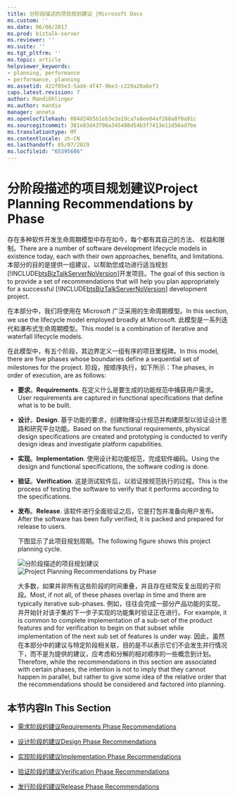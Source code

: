 ```yaml
---
title: 分阶段描述的项目规划建议 |Microsoft Docs
ms.custom: ''
ms.date: 06/08/2017
ms.prod: biztalk-server
ms.reviewer: ''
ms.suite: ''
ms.tgt_pltfrm: ''
ms.topic: article
helpviewer_keywords:
- planning, performance
- performance, planning
ms.assetid: 422f05e3-5ad4-4f47-9be3-c229a20a6ef3
caps.latest.revision: 7
author: MandiOhlinger
ms.author: mandia
manager: anneta
ms.openlocfilehash: 084d24b5b1eb3e3a19ca7a8ee04af268a8f0a91c
ms.sourcegitcommit: 381e83d43796a345488d54b3f7413e11d56ad7be
ms.translationtype: MT
ms.contentlocale: zh-CN
ms.lasthandoff: 05/07/2019
ms.locfileid: "65395606"
---
```

# <a name="project-planning-recommendations-by-phase"></a><span data-ttu-id="97d06-102">分阶段描述的项目规划建议</span><span class="sxs-lookup"><span data-stu-id="97d06-102">Project Planning Recommendations by Phase</span></span>
<span data-ttu-id="97d06-103">存在多种软件开发生命周期模型中存在如今，每个都有其自己的方法、 权益和限制。</span><span class="sxs-lookup"><span data-stu-id="97d06-103">There are a number of software development lifecycle models in existence today, each with their own approaches, benefits, and limitations.</span></span> <span data-ttu-id="97d06-104">本部分的目的是提供一组建议，以帮助您成功进行适当规划[!INCLUDE[btsBizTalkServerNoVersion](../includes/btsbiztalkservernoversion-md.md)]开发项目。</span><span class="sxs-lookup"><span data-stu-id="97d06-104">The goal of this section is to provide a set of recommendations that will help you plan appropriately for a successful [!INCLUDE[btsBizTalkServerNoVersion](../includes/btsbiztalkservernoversion-md.md)] development project.</span></span>  
  
 <span data-ttu-id="97d06-105">在本部分中，我们将使用在 Microsoft 广泛采用的生命周期模型。</span><span class="sxs-lookup"><span data-stu-id="97d06-105">In this section, we use the lifecycle model employed broadly at Microsoft.</span></span> <span data-ttu-id="97d06-106">此模型是一系列迭代和瀑布式生命周期模型。</span><span class="sxs-lookup"><span data-stu-id="97d06-106">This model is a combination of iterative and waterfall lifecycle models.</span></span>  
  
 <span data-ttu-id="97d06-107">在此模型中，有五个阶段，其边界定义一组有序的项目里程碑。</span><span class="sxs-lookup"><span data-stu-id="97d06-107">In this model, there are five phases whose boundaries define a sequential set of milestones for the project.</span></span> <span data-ttu-id="97d06-108">阶段，按顺序执行，如下所示：</span><span class="sxs-lookup"><span data-stu-id="97d06-108">The phases, in order of execution, are as follows:</span></span>  
  
- <span data-ttu-id="97d06-109">**要求**。</span><span class="sxs-lookup"><span data-stu-id="97d06-109">**Requirements**.</span></span> <span data-ttu-id="97d06-110">在定义什么是要生成的功能规范中捕获用户需求。</span><span class="sxs-lookup"><span data-stu-id="97d06-110">User requirements are captured in functional specifications that define what is to be built.</span></span>  
  
- <span data-ttu-id="97d06-111">**设计**。</span><span class="sxs-lookup"><span data-stu-id="97d06-111">**Design**.</span></span> <span data-ttu-id="97d06-112">基于功能的要求，创建物理设计规范并构建原型以验证设计思路和研究平台功能。</span><span class="sxs-lookup"><span data-stu-id="97d06-112">Based on the functional requirements, physical design specifications are created and prototyping is conducted to verify design ideas and investigate platform capabilities.</span></span>  
  
- <span data-ttu-id="97d06-113">**实现**。</span><span class="sxs-lookup"><span data-stu-id="97d06-113">**Implementation**.</span></span> <span data-ttu-id="97d06-114">使用设计和功能规范，完成软件编码。</span><span class="sxs-lookup"><span data-stu-id="97d06-114">Using the design and functional specifications, the software coding is done.</span></span>  
  
- <span data-ttu-id="97d06-115">**验证**。</span><span class="sxs-lookup"><span data-stu-id="97d06-115">**Verification**.</span></span> <span data-ttu-id="97d06-116">这是测试软件后，以验证按规范执行的过程。</span><span class="sxs-lookup"><span data-stu-id="97d06-116">This is the process of testing the software to verify that it performs according to the specifications.</span></span>  
  
- <span data-ttu-id="97d06-117">**发布**。</span><span class="sxs-lookup"><span data-stu-id="97d06-117">**Release**.</span></span> <span data-ttu-id="97d06-118">该软件进行全面验证之后，它是打包并准备向用户发布。</span><span class="sxs-lookup"><span data-stu-id="97d06-118">After the software has been fully verified, it is packed and prepared for release to users.</span></span>  
  
  <span data-ttu-id="97d06-119">下图显示了此项目规划周期。</span><span class="sxs-lookup"><span data-stu-id="97d06-119">The following figure shows this project planning cycle.</span></span>  
  
  <span data-ttu-id="97d06-120">![分阶段描述的项目规划建议](../core/media/planningbyphase.gif "PlanningByPhase")</span><span class="sxs-lookup"><span data-stu-id="97d06-120">![Project Planning Recommendations by Phase](../core/media/planningbyphase.gif "PlanningByPhase")</span></span>  
  
  <span data-ttu-id="97d06-121">大多数，如果并非所有这些阶段的时间重叠，并且存在经常反复出现的子阶段。</span><span class="sxs-lookup"><span data-stu-id="97d06-121">Most, if not all, of these phases overlap in time and there are typically iterative sub-phases.</span></span> <span data-ttu-id="97d06-122">例如，往往会完成一部分产品功能的实现，并开始针对该子集的下一步子实现的功能集时验证正在进行。</span><span class="sxs-lookup"><span data-stu-id="97d06-122">For example, it is common to complete implementation of a sub-set of the product features and for verification to begin on that subset while implementation of the next sub set of features is under way.</span></span> <span data-ttu-id="97d06-123">因此，虽然在本部分中的建议与特定阶段相关联，目的是不以表示它们不会发生并行情况下，而不是为提供的建议，应考虑和分解的相对顺序的一些概念到计划。</span><span class="sxs-lookup"><span data-stu-id="97d06-123">Therefore, while the recommendations in this section are associated with certain phases, the intention is not to imply that they cannot happen in parallel, but rather to give some idea of the relative order that the recommendations should be considered and factored into planning.</span></span>  
  
## <a name="in-this-section"></a><span data-ttu-id="97d06-124">本节内容</span><span class="sxs-lookup"><span data-stu-id="97d06-124">In This Section</span></span>  
  
-   [<span data-ttu-id="97d06-125">需求阶段的建议</span><span class="sxs-lookup"><span data-stu-id="97d06-125">Requirements Phase Recommendations</span></span>](../core/requirements-phase-recommendations.md)  
  
-   [<span data-ttu-id="97d06-126">设计阶段的建议</span><span class="sxs-lookup"><span data-stu-id="97d06-126">Design Phase Recommendations</span></span>](../core/design-phase-recommendations.md)  
  
-   [<span data-ttu-id="97d06-127">实现阶段的建议</span><span class="sxs-lookup"><span data-stu-id="97d06-127">Implementation Phase Recommendations</span></span>](../core/implementation-phase-recommendations.md)  
  
-   [<span data-ttu-id="97d06-128">验证阶段的建议</span><span class="sxs-lookup"><span data-stu-id="97d06-128">Verification Phase Recommendations</span></span>](../core/verification-phase-recommendations.md)  
  
-   [<span data-ttu-id="97d06-129">发行阶段的建议</span><span class="sxs-lookup"><span data-stu-id="97d06-129">Release Phase Recommendations</span></span>](../core/release-phase-recommendations.md)